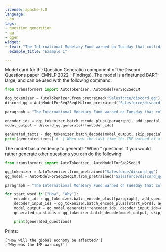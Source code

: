 ```yaml
---
license: apache-2.0
language:
- en
tags:
- question_generation
- qg
- qgen
widget:
- text: "The International Monetary Fund warned on Tuesday that colliding pressures from inflation, war-driven energy and food crises and sharply higher interest rates were pushing the world to the brink of recession and threatening financial market stability."
  example_title: "Example 1"

---
```


Model card for the Question Generation component of the Discord Questions paper (EMNLP 2022 - Findings). The model is a finetuned BART-large, and can be used with the following command:
```py
from transformers import AutoTokenizer, AutoModelForSeq2SeqLM

dqg_tokenizer = AutoTokenizer.from_pretrained("Salesforce/discord_qg")
discord_qg = AutoModelForSeq2SeqLM.from_pretrained("Salesforce/discord_qg")

paragraph = "The International Monetary Fund warned on Tuesday that colliding pressures from inflation, war-driven energy and food crises and sharply higher interest rates were pushing the world to the brink of recession and threatening financial market stability."

encoder_ids = dqg_tokenizer.batch_encode_plus([paragraph], add_special_tokens=True, return_tensors="pt")
model_output = discord_qg.generate(**encoder_ids)

generated_texts = dqg_tokenizer.batch_decode(model_output, skip_special_tokens=True)
print(generated_texts) #  ['When was the last time the IMF warned of a global recession?']
```

The model has a tendency to generate "When " questions. If you would rather generate other questions you can do the following:

```py
from transformers import AutoTokenizer, AutoModelForSeq2SeqLM

qg_tokenizer = AutoTokenizer.from_pretrained("Salesforce/discord_qg")
qg_model = AutoModelForSeq2SeqLM.from_pretrained("Salesforce/discord_qg")

paragraph = "The International Monetary Fund warned on Tuesday that colliding pressures from inflation, war-driven energy and food crises and sharply higher interest rates were pushing the world to the brink of recession and threatening financial market stability."

for start_word in ["How", "Why"]:
    encoder_ids = qg_tokenizer.batch_encode_plus([paragraph], add_special_tokens=True, padding=True, truncation=True, return_tensors="pt")
    decoder_input_ids = qg_tokenizer.batch_encode_plus([start_word], add_special_tokens=True, return_tensors="pt")["input_ids"][:, :-1]
    model_output = qg_model.generate(**encoder_ids, decoder_input_ids=decoder_input_ids, max_length=20)
    generated_questions = qg_tokenizer.batch_decode(model_output, skip_special_tokens=True)

    print(generated_questions)
 ```
 Prints:
 ```
['How will the global economy be affected?']
['Why was the IMF warning?']
 ```
